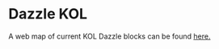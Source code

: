 # Dazzle KOL

A web map of current KOL Dazzle blocks can be found <a href="https://larryamorgan.github.io/Dazzle_KOL/">here.</a>


